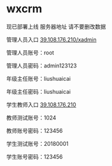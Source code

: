 # wxcrm
现已部署上线 服务器地址
请不要删改数据

管理人员入口
[39.108.176.210/xadmin](39.108.176.210/xadmin)

管理人员账号：root

管理人员密码：admin123123

年级主任账号：liushuaicai

年级主任密码：liushuaicai


学生教师入口
[39.108.176.210](39.108.176.210)

教师测试账号：1024

教师账号密码：123456

学生测试账号：20180001

学生账号密码：123456
